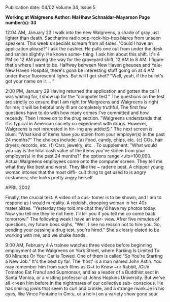 Publication date: 04/02
Volume 34, Issue 5

**Working at Walgreens**
**Author:  MaHhaw Schnaldar-Mayarson**
**Page number(s): 33**

12:04 AM, January 22 
I walk into the new Walgreens, a shade of gray just lighter than 
death. Saccharine radio pop-rock-hip-hop blares from unseen 
speakers. This week's specials scream from all sides. 
'Could I have an application please?' I ask the cashier. He pulls 
one out from under the desk and smiles slightly. He knows some-
thing. I ask him about this shift. It's 4 PM co 12 AM paving the way 
for the graveyard shift, 12 AM to 8 AM. 
I figure that's where I want to be. Halfway berween New 
Haven gheuoes and Yale-New Haven Hospital, there's gona be 
interesting stuff going on at 4 AM under these fluorescent lighrs. 
But will I get shot? 
"Well, yeah, if the bullet's got your name on ir. .. " 

2:00 PM, January 29 
Having returned the application and gotten the call I was waiting 
for, I show up for the "computer test." The questions on the test are 
strictly co ensure that I am right for Walgreens and Walgreens is 
right for me; it will be helpful only ifl am completely truthful. 
The first few questions have to do with how many crimes I've 
committed and how recendy. Then I move on to the drug section. 
"Walgreens understands that it is typical in American society co 
experiment with drugs. However, Walgreens is not inrerested in hir-
ing any addictS." 
The next screen is blum: "What kind of items have you stolen 
from your employer(s) in the past 24 months?" The choices include: 
{a) Food, candy, chips, etc. 
{c) COs, hair dryers, records, etc. 
(f) Cars, jewelry, etc. 
. 
To supplement: "What would you say is the total cash value of 
the items you've stolen from your employer(s) in the past 24 
months?" the options range <$J to >$100,000. 
Actual Walgreens employees come onto the computer screen. 
They tell me what they like best and worst. They like the ~­
raderie best. A chipper young woman intones that the most diffi-
cult thing to get used to is angry customers; she looks pretty angry 
herself. 

APRIL 2002 

Finally, the crucial 
test. A video of a cus-
tomer is to be shown, 
and I am to respond as 
I would m reality. A 
reddish, 
drooping 
woman in her 40s 
materializes. "Yesterday 
they told 
me 
chat 
they'd have my photos 
today. Now you tell me 
they're not here. I'll kill 
you if you tell me co 
come back tomorrow!" 
The 
following 
week l have an inter-
view. Afrer five mmutes 
of questions, my future 
boss sighs, "Well, I see no reason not to hire you. So, pending your 
passing a drug test, you're hired." She's clearly elated to be working 
with me, and we shake hands. 

9:00 AM, February 4 
A trainee watches three videos before beginning employment at the 
Walgreens on York Street, where Parking Is Limited To 60 Minutes 
Or Your Car is Towed. One of them is called "So You're Starting a 
New Job." 
It's the best by far. 
The 'host' is a man named John Astin. You may remember him 
from such films as G~t to Know ~ur Rabbit, /GUn Tomatoo Eat 
Franu! and Supmonsur, and as a leader of a Buddhist sect in Santa 
Monica, or a visiting professor at Johns Hopkins University. But 
we've all <>een him before in the nightmares of our collective sub-
conscious. He has smiling jowls that seem to curl and crinkle, and 
a strange rwink.Je in his eyes, like Vince Fontaine in Gm:u, or a hol>t 
on a variety show gone sour.